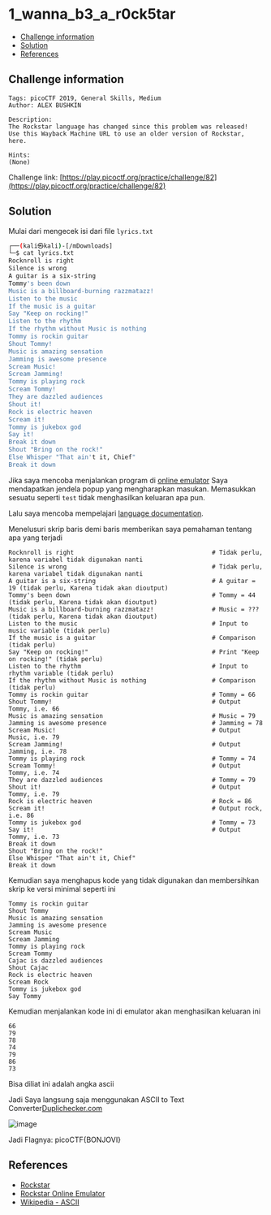 # 1_wanna_b3_a_r0ck5tar

- [Challenge information](#challenge-information)
- [Solution](#solution)
- [References](#references)

## Challenge information
```
Tags: picoCTF 2019, General Skills, Medium
Author: ALEX BUSHKIN

Description:
The Rockstar language has changed since this problem was released! 
Use this Wayback Machine URL to use an older version of Rockstar, here.

Hints:
(None)
```
Challenge link: [https://play.picoctf.org/practice/challenge/82](https://play.picoctf.org/practice/challenge/82)

## Solution

Mulai dari mengecek isi dari file `lyrics.txt`
```bash
┌──(kali㉿kali)-[/mDownloads]
└─$ cat lyrics.txt 
Rocknroll is right              
Silence is wrong                
A guitar is a six-string        
Tommy's been down               
Music is a billboard-burning razzmatazz!
Listen to the music             
If the music is a guitar                  
Say "Keep on rocking!"                
Listen to the rhythm
If the rhythm without Music is nothing
Tommy is rockin guitar
Shout Tommy!                    
Music is amazing sensation 
Jamming is awesome presence
Scream Music!                   
Scream Jamming!                 
Tommy is playing rock           
Scream Tommy!       
They are dazzled audiences                  
Shout it!
Rock is electric heaven                     
Scream it!
Tommy is jukebox god            
Say it!                                     
Break it down
Shout "Bring on the rock!"
Else Whisper "That ain't it, Chief"                 
Break it down   
```

Jika saya mencoba menjalankan program di [online emulator](https://web.archive.org/web/20190522020843/https://codewithrockstar.com/online) Saya mendapatkan jendela popup yang mengharapkan masukan. Memasukkan sesuatu seperti `test` tidak menghasilkan keluaran apa pun.

Lalu saya mencoba mempelajari [language documentation](https://codewithrockstar.com/docs).

Menelusuri skrip baris demi baris memberikan saya pemahaman tentang apa yang terjadi
```
Rocknroll is right                                      # Tidak perlu, karena variabel tidak digunakan nanti  
Silence is wrong                                        # Tidak perlu, karena variabel tidak digunakan nanti  
A guitar is a six-string                                # A guitar = 19 (tidak perlu, Karena tidak akan dioutput)
Tommy's been down                                       # Tommy = 44 (tidak perlu, Karena tidak akan dioutput)
Music is a billboard-burning razzmatazz!                # Music = ??? (tidak perlu, Karena tidak akan dioutput)
Listen to the music                                     # Input to music variable (tidak perlu)          
If the music is a guitar                                # Comparison (tidak perlu)
Say "Keep on rocking!"                                  # Print "Keep on rocking!" (tidak perlu)
Listen to the rhythm                                    # Input to rhythm variable (tidak perlu)
If the rhythm without Music is nothing                  # Comparison (tidak perlu)
Tommy is rockin guitar                                  # Tommy = 66
Shout Tommy!                                            # Output Tommy, i.e. 66
Music is amazing sensation                              # Music = 79
Jamming is awesome presence                             # Jamming = 78
Scream Music!                                           # Output Music, i.e. 79
Scream Jamming!                                         # Output Jamming, i.e. 78
Tommy is playing rock                                   # Tommy = 74
Scream Tommy!                                           # Output Tommy, i.e. 74
They are dazzled audiences                              # Tommy = 79
Shout it!                                               # Output Tommy, i.e. 79
Rock is electric heaven                                 # Rock = 86
Scream it!                                              # Output rock, i.e. 86
Tommy is jukebox god                                    # Tommy = 73
Say it!                                                 # Output Tommy, i.e. 73
Break it down
Shout "Bring on the rock!"
Else Whisper "That ain't it, Chief"                 
Break it down 
```

Kemudian saya menghapus kode yang tidak digunakan dan membersihkan skrip ke versi minimal seperti ini
```
Tommy is rockin guitar
Shout Tommy
Music is amazing sensation
Jamming is awesome presence
Scream Music
Scream Jamming
Tommy is playing rock
Scream Tommy
Cajac is dazzled audiences
Shout Cajac 
Rock is electric heaven
Scream Rock
Tommy is jukebox god
Say Tommy
```

Kemudian menjalankan kode ini di emulator akan menghasilkan keluaran ini
```
66
79
78
74
79
86
73
```
Bisa diliat ini adalah angka ascii

Jadi Saya langsung saja menggunakan ASCII to Text Converter[Duplichecker.com](https://www.duplichecker.com/ascii-to-text.php)

![image](https://github.com/user-attachments/assets/3b750970-db02-4df6-b415-32f35e3c9579)

Jadi Flagnya: picoCTF{BONJOVI}

## References

- [Rockstar](https://esolangs.org/wiki/Rockstar)
- [Rockstar Online Emulator](https://web.archive.org/web/20190522020843/https://codewithrockstar.com/online)
- [Wikipedia - ASCII](https://en.wikipedia.org/wiki/ASCII)
